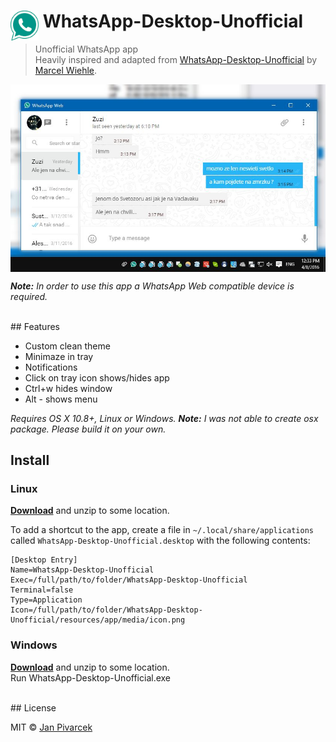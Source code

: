 # <img src="media/icon.png" width="45" align="left">&nbsp;WhatsApp-Desktop-Unofficial

> Unofficial WhatsApp app<br>
> Heavily inspired and adapted from [WhatsApp-Desktop-Unofficial](https://github.com/mawie81/whatsdesktop) by [Marcel Wiehle](https://github.com/mawie81).

<img src="promo.jpg" align="center">

*<strong>Note:</strong> In order to use this app a WhatsApp Web compatible device is required.*

<br>
## Features

 - Custom clean theme
 - Minimaze in tray
 - Notifications
 - Click on tray icon shows/hides app
 - Ctrl+w hides window
 - Alt - shows menu 







*Requires OS X 10.8+, Linux or Windows.*
*<strong>Note:</strong> I was not able to create osx package. Please build it on your own.*
<br>
## Install


### Linux

[**Download**](https://github.com/JanBN/WhatsApp-Desktop-Unofficial/releases/latest) and unzip to some location.

To add a shortcut to the app, create a file in `~/.local/share/applications` called `WhatsApp-Desktop-Unofficial.desktop` with the following contents:

```
[Desktop Entry]
Name=WhatsApp-Desktop-Unofficial
Exec=/full/path/to/folder/WhatsApp-Desktop-Unofficial
Terminal=false
Type=Application
Icon=/full/path/to/folder/WhatsApp-Desktop-Unofficial/resources/app/media/icon.png
```

### Windows

[**Download**](https://github.com/JanBN/WhatsApp-Desktop-Unofficial/releases/tag/1.0.0) and unzip to some location.<br>
Run WhatsApp-Desktop-Unofficial.exe

<br>
## License

MIT © [Jan Pivarcek](http://blowingnose.com)
